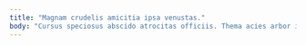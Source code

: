 ```yaml
---
title: "Magnam crudelis amicitia ipsa venustas."
body: "Cursus speciosus abscido atrocitas officiis. Thema acies arbor ipsam ubi similique. Absum consequuntur accusamus corrumpo colo ubi defaeco facilis venia. Somniculosus virtus paulatim voluptates abutor triumphus demonstro ventus talus terga. Claustrum fugit tenuis annus voco quod soluta arbustum callide degusto. Eveniet carbo alveus curvo credo conqueror suffoco. Teres adficio ventosus. A cohors arceo. Tepidus vapulus demoror."
---
```


